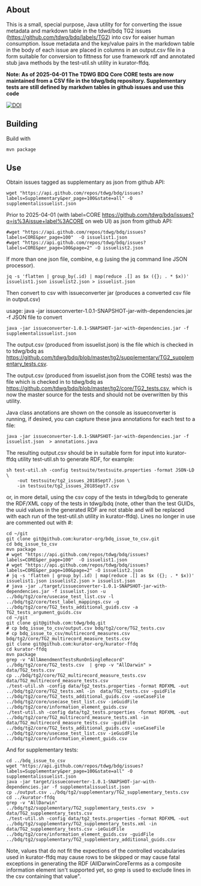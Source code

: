 ## About ##

This is a small, special purpose, Java utility for for converting the issue metadata and markdown table in the tdwd/bdq TG2 issues (https://github.com/tdwg/bdq/labels/TG2) into csv for eaiser human consumption.  Issue metadata and the key/value pairs in the markdown table in the body of each issue are placed in columns in an output.csv file in a form suitable for conversion to fittness for use framework rdf and annotated stub java methods by the test-util.sh utility in kurator-ffdq.

**Note: As of 2025-04-01 The TDWG BDQ Core CORE tests are now maintained from a CSV file in the tdwg/bdq repository.  Supplementary tests are still defined by markdwn tables in github issues and use this code**

[![DOI](https://zenodo.org/badge/DOI/10.5281/zenodo.14057551.svg)](https://doi.org/10.5281/zenodo.14057551)


## Building ##

Build with

    mvn package

## Use ##

Obtain issues tagged as supplementary as json from github API:

    wget "https://api.github.com/repos/tdwg/bdq/issues?labels=Supplementary&per_page=100&state=all" -O supplementalissuelist.json

Prior to 2025-04-01 (with label=CORE https://github.com/tdwg/bdq/issues?q=is%3Aissue+label%3ACORE on web UI) as json from github API:

    #wget "https://api.github.com/repos/tdwg/bdq/issues?labels=CORE&per_page=100"  -O issuelist1.json
    #wget "https://api.github.com/repos/tdwg/bdq/issues?labels=CORE&per_page=100&page=2" -O issuelist2.json

If more than one json file, combine, e.g (using the jq command line JSON processor). 

    jq -s 'flatten | group_by(.id) | map(reduce .[] as $x ({}; . * $x))' issuelist1.json issuelist2.json > issuelist.json

Then convert to csv with issueconverter jar (produces a converted csv file in output.csv)

usage: java -jar issueconverter-1.0.1-SNAPSHOT-jar-with-dependencies.jar
 -f <arg>   JSON file to convert

    java -jar issueconverter-1.0.1-SNAPSHOT-jar-with-dependencies.jar -f supplementalissuelist.json 

The output.csv (produced from issuelist.json) is the file which is checked in to tdwg/bdq as https://github.com/tdwg/bdq/blob/master/tg2/supplementary/TG2_supplementary_tests.csv.

The output.csv (produced from issuelist.json from the CORE tests) was the file which is checked in to tdwg/bdq as https://github.com/tdwg/bdq/blob/master/tg2/core/TG2_tests.csv, which is now the master source for the tests and should not be overwritten by this utility.

Java class anotations are shown on the console as issueconverter is running, if desired, you can capture these
java annotations for each test to a file:

    java -jar issueconverter-1.0.1-SNAPSHOT-jar-with-dependencies.jar -f issuelist.json  > annotations.java

The resulting output.csv should be in suitable form for input into kurator-ffdq utility test-util.sh to generate RDF, for example: 

    sh test-util.sh -config testsuite/testsuite.properties -format JSON-LD \
        -out testsuite/tg2_issues_2018Sept7.json \
        -in testsuite/tg2_issues_2018Sept7.csv

or, in more detail, using the csv copy of the tests in tdwg/bdq to generate the RDF/XML copy of the tests in tdwg/bdq (note, 
other than the test GUIDs, the uuid values in the generated RDF are not stable and will be replaced with each run of 
the test-util.sh utility in kurator-ffdq).  Lines no longer in use are commented out with #:  

    cd ~/git
    git clone git@github.com:kurator-org/bdq_issue_to_csv.git
    cd bdq_issue_to_csv
    mvn package
    # wget "https://api.github.com/repos/tdwg/bdq/issues?labels=CORE&per_page=100"  -O issuelist1.json
    # wget "https://api.github.com/repos/tdwg/bdq/issues?labels=CORE&per_page=100&page=2" -O issuelist2.json
    # jq -s 'flatten | group_by(.id) | map(reduce .[] as $x ({}; . * $x))' issuelist1.json issuelist2.json > issuelist.json
    # java -jar ./target/issueconverter-1.0.1-SNAPSHOT-jar-with-dependencies.jar -f issuelist.json -u ../bdq/tg2/core/usecase_test_list.csv -l ../bdq/tg2/core/test_label_mappings.csv -g ../bdq/tg2/core/TG2_tests_additional_guids.csv -a TG2_tests_argument_guids.csv
    cd ~/git
    git clone git@github.com:tdwg/bdq.git
    # cp bdq_issue_to_csv/output.csv bdq/tg2/core/TG2_tests.csv
    # cp bdq_issue_to_csv/multirecord_measures.csv bdq/tg2/core/TG2_multirecord_measure_tests.csv
    git clone git@github.com:kurator-org/kurator-ffdq
    cd kurator-ffdq
    mvn package
    grep -v "AllAmendmentTestsRunOnSingleRecord" ../bdq/tg2/core/TG2_tests.csv  | grep -v "AllDarwin" > data/TG2_tests.csv
    cp ../bdq/tg2/core/TG2_multirecord_measure_tests.csv data/TG2_multirecord_measure_tests.csv
    ./test-util.sh -config data/tg2_tests.properties -format RDFXML -out ../bdq/tg2/core/TG2_tests.xml -in  data/TG2_tests.csv -guidFile ../bdq/tg2/core/TG2_tests_additional_guids.csv -useCaseFile ../bdq/tg2/core/usecase_test_list.csv -ieGuidFile ../bdq/tg2/core/information_element_guids.csv
    ./test-util.sh -config data/tg2_tests.properties -format RDFXML -out ../bdq/tg2/core/TG2_multirecord_measure_tests.xml -in  data/TG2_multirecord_measure_tests.csv -guidFile ../bdq/tg2/core/TG2_tests_additional_guids.csv -useCaseFile ../bdq/tg2/core/usecase_test_list.csv -ieGuidFile ../bdq/tg2/core/information_element_guids.csv

And for supplementary tests: 

    cd ../bdq_issue_to_csv
    wget "https://api.github.com/repos/tdwg/bdq/issues?labels=Supplementary&per_page=100&state=all" -O supplementalissuelist.json
    java -jar target/issueconverter-1.0.1-SNAPSHOT-jar-with-dependencies.jar -f supplementalissuelist.json
    cp ./output.csv ../bdq/tg2/supplementary/TG2_supplementary_tests.csv
    cd ../kurator-ffdq
    grep -v "AllDarwin" ../bdq/tg2/supplementary/TG2_supplementary_tests.csv  > data/TG2_supplementary_tests.csv
    ./test-util.sh -config data/tg2_tests.properties -format RDFXML -out ../bdq/tg2/supplementary/TG2_supplementary_tests.xml -in data/TG2_supplementary_tests.csv -ieGuidFile ../bdq/tg2/core/information_element_guids.csv -guidFile ../bdq/tg2/supplementary/TG2_supplementary_additional_guids.csv

Note, values that do not fit the expections of the controlled vocabularies used in kurator-ffdq may cause rows to be skipped or may cause fatal exceptions in generating the RDF (AllDarwinCoreTerms as a composite information element isn't supported yet, so grep is used to exclude lines in the csv containing that value".

